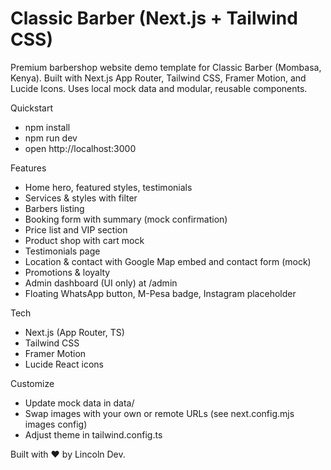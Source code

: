# Classic Barber (Next.js + Tailwind CSS)

Premium barbershop website demo template for Classic Barber (Mombasa, Kenya). Built with Next.js App Router, Tailwind CSS, Framer Motion, and Lucide Icons. Uses local mock data and modular, reusable components.

Quickstart
- npm install
- npm run dev
- open http://localhost:3000

Features
- Home hero, featured styles, testimonials
- Services & styles with filter
- Barbers listing
- Booking form with summary (mock confirmation)
- Price list and VIP section
- Product shop with cart mock
- Testimonials page
- Location & contact with Google Map embed and contact form (mock)
- Promotions & loyalty
- Admin dashboard (UI only) at /admin
- Floating WhatsApp button, M-Pesa badge, Instagram placeholder

Tech
- Next.js (App Router, TS)
- Tailwind CSS
- Framer Motion
- Lucide React icons

Customize
- Update mock data in data/
- Swap images with your own or remote URLs (see next.config.mjs images config)
- Adjust theme in tailwind.config.ts

Built with ❤️ by Lincoln Dev.


